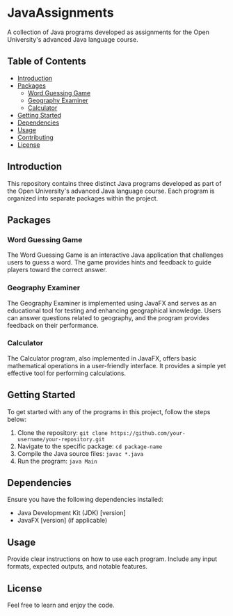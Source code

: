 # JavaAssignments

A collection of Java programs developed as assignments for the Open University's advanced Java language course.

## Table of Contents

- [Introduction](#introduction)
- [Packages](#packages)
  - [Word Guessing Game](#word-guessing-game)
  - [Geography Examiner](#geography-examiner)
  - [Calculator](#calculator)
- [Getting Started](#getting-started)
- [Dependencies](#dependencies)
- [Usage](#usage)
- [Contributing](#contributing)
- [License](#license)

## Introduction

This repository contains three distinct Java programs developed as part of the Open University's advanced Java language course. Each program is organized into separate packages within the project.

## Packages

### Word Guessing Game

The Word Guessing Game is an interactive Java application that challenges users to guess a word. The game provides hints and feedback to guide players toward the correct answer.

### Geography Examiner

The Geography Examiner is implemented using JavaFX and serves as an educational tool for testing and enhancing geographical knowledge. Users can answer questions related to geography, and the program provides feedback on their performance.

### Calculator

The Calculator program, also implemented in JavaFX, offers basic mathematical operations in a user-friendly interface. It provides a simple yet effective tool for performing calculations.

## Getting Started

To get started with any of the programs in this project, follow the steps below:

1. Clone the repository: `git clone https://github.com/your-username/your-repository.git`
2. Navigate to the specific package: `cd package-name`
3. Compile the Java source files: `javac *.java`
4. Run the program: `java Main`

## Dependencies

Ensure you have the following dependencies installed:

- Java Development Kit (JDK) [version]
- JavaFX [version] (if applicable)

## Usage

Provide clear instructions on how to use each program. Include any input formats, expected outputs, and notable features.

## License

Feel free to learn and enjoy the code.
